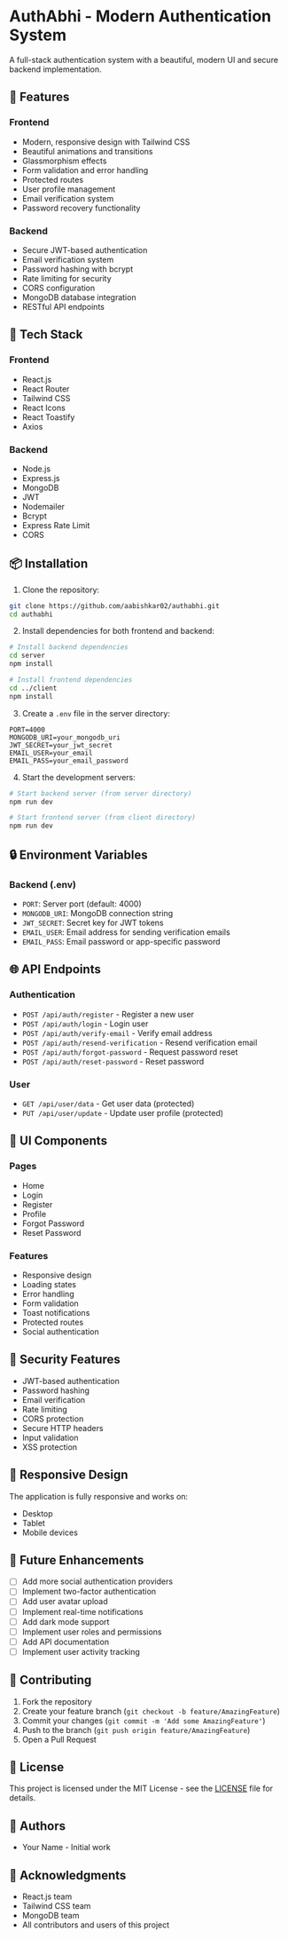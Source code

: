 # AuthAbhi - Modern Authentication System

A full-stack authentication system with a beautiful, modern UI and secure backend implementation.

## 🌟 Features

### Frontend
- Modern, responsive design with Tailwind CSS
- Beautiful animations and transitions
- Glassmorphism effects
- Form validation and error handling
- Protected routes
- User profile management
- Email verification system
- Password recovery functionality

### Backend
- Secure JWT-based authentication
- Email verification system
- Password hashing with bcrypt
- Rate limiting for security
- CORS configuration
- MongoDB database integration
- RESTful API endpoints

## 🚀 Tech Stack

### Frontend
- React.js
- React Router
- Tailwind CSS
- React Icons
- React Toastify
- Axios

### Backend
- Node.js
- Express.js
- MongoDB
- JWT
- Nodemailer
- Bcrypt
- Express Rate Limit
- CORS

## 📦 Installation

1. Clone the repository:
```bash
git clone https://github.com/aabishkar02/authabhi.git
cd authabhi
```

2. Install dependencies for both frontend and backend:
```bash
# Install backend dependencies
cd server
npm install

# Install frontend dependencies
cd ../client
npm install
```

3. Create a `.env` file in the server directory:
```env
PORT=4000
MONGODB_URI=your_mongodb_uri
JWT_SECRET=your_jwt_secret
EMAIL_USER=your_email
EMAIL_PASS=your_email_password
```

4. Start the development servers:
```bash
# Start backend server (from server directory)
npm run dev

# Start frontend server (from client directory)
npm run dev
```

## 🔒 Environment Variables

### Backend (.env)
- `PORT`: Server port (default: 4000)
- `MONGODB_URI`: MongoDB connection string
- `JWT_SECRET`: Secret key for JWT tokens
- `EMAIL_USER`: Email address for sending verification emails
- `EMAIL_PASS`: Email password or app-specific password

## 🌐 API Endpoints

### Authentication
- `POST /api/auth/register` - Register a new user
- `POST /api/auth/login` - Login user
- `POST /api/auth/verify-email` - Verify email address
- `POST /api/auth/resend-verification` - Resend verification email
- `POST /api/auth/forgot-password` - Request password reset
- `POST /api/auth/reset-password` - Reset password

### User
- `GET /api/user/data` - Get user data (protected)
- `PUT /api/user/update` - Update user profile (protected)

## 🎨 UI Components

### Pages
- Home
- Login
- Register
- Profile
- Forgot Password
- Reset Password

### Features
- Responsive design
- Loading states
- Error handling
- Form validation
- Toast notifications
- Protected routes
- Social authentication

## 🔐 Security Features

- JWT-based authentication
- Password hashing
- Email verification
- Rate limiting
- CORS protection
- Secure HTTP headers
- Input validation
- XSS protection

## 📱 Responsive Design

The application is fully responsive and works on:
- Desktop
- Tablet
- Mobile devices

## 🎯 Future Enhancements

- [ ] Add more social authentication providers
- [ ] Implement two-factor authentication
- [ ] Add user avatar upload
- [ ] Implement real-time notifications
- [ ] Add dark mode support
- [ ] Implement user roles and permissions
- [ ] Add API documentation
- [ ] Implement user activity tracking

## 🤝 Contributing

1. Fork the repository
2. Create your feature branch (`git checkout -b feature/AmazingFeature`)
3. Commit your changes (`git commit -m 'Add some AmazingFeature'`)
4. Push to the branch (`git push origin feature/AmazingFeature`)
5. Open a Pull Request

## 📄 License

This project is licensed under the MIT License - see the [LICENSE](LICENSE) file for details.

## 👥 Authors

- Your Name - Initial work

## 🙏 Acknowledgments

- React.js team
- Tailwind CSS team
- MongoDB team
- All contributors and users of this project 